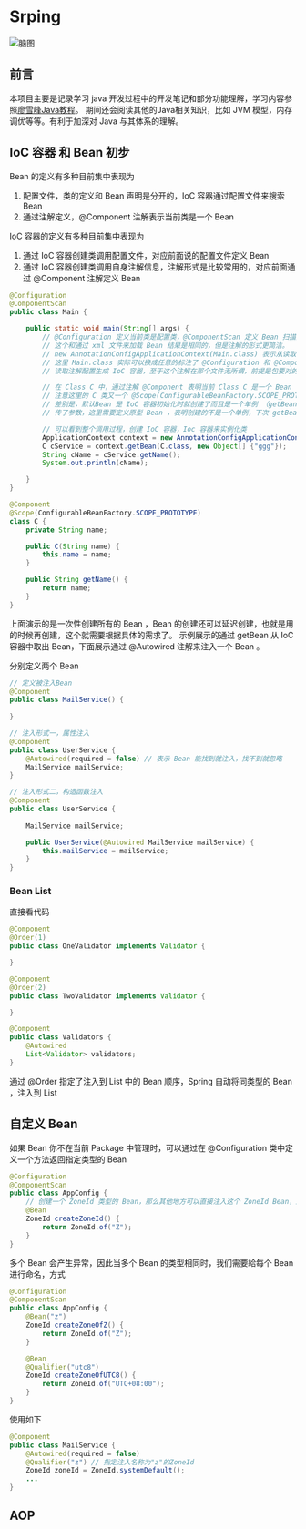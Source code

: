 # Srping 

![脑图](spring.png)


## 前言

本项目主要是记录学习 java 开发过程中的开发笔记和部分功能理解，学习内容参照[廖雪峰Java教程](https://www.liaoxuefeng.com/wiki/1252599548343744)。
期间还会阅读其他的Java相关知识，比如 JVM 模型，内存调优等等。有利于加深对 Java 与其体系的理解。

## IoC 容器 和 Bean 初步

Bean 的定义有多种目前集中表现为
1. 配置文件，类的定义和 Bean 声明是分开的，IoC 容器通过配置文件来搜索 Bean
2. 通过注解定义，@Component 注解表示当前类是一个 Bean

IoC 容器的定义有多种目前集中表现为
1. 通过 IoC 容器创建类调用配置文件，对应前面说的配置文件定义 Bean
2. 通过 IoC 容器创建类调用自身注解信息，注解形式是比较常用的，对应前面通过 @Component 注解定义 Bean


```java
@Configuration
@ComponentScan
public class Main {

    public static void main(String[] args) {
        // @Configuration 定义当前类是配置类，@ComponentScan 定义 Bean 扫描是扫描当前配置类所在的 Package，
        // 这个和通过 xml 文件来加载 Bean 结果是相同的，但是注解的形式更简洁。
        // new AnnotationConfigApplicationContext(Main.class) 表示从读取当前类的配置信息，也就是注解的启动类
        // 这里 Main.class 实际可以换成任意的标注了 @Configuration 和 @ComponentScan 的类 （测试的结果），目的就是
        // 读取注解配置生成 IoC 容器，至于这个注解在那个文件无所谓，前提是包要对的上

        // 在 Class C 中，通过注解 @Component 表明当前 Class C 是一个 Bean ，也就可以通过容器方法 getBean 来实例化这个 C 类
        // 注意这里的 C 类又一个 @Scope(ConfigurableBeanFactory.SCOPE_PROTOTYPE) ，表明这个一个原型 Bean ,和默认 Bean 的
        // 差别是，默认Bean 是 IoC 容器初始化时就创建了而且是一个单例 （getBean 总是获取的是同一个实例），因为这里我在 C 类的构造函数里面
        // 传了参数，这里需要定义原型 Bean ，表明创建的不是一个单例，下次 getBean 传参时，创建的是一个新的实例

        // 可以看到整个调用过程，创建 IoC 容器，Ioc 容器来实例化类
        ApplicationContext context = new AnnotationConfigApplicationContext(AppConfig.class);
        C cService = context.getBean(C.class, new Object[] {"ggg"});
        String cName = cService.getName();
        System.out.println(cName);

    }
}

@Component
@Scope(ConfigurableBeanFactory.SCOPE_PROTOTYPE)
class C {
    private String name;

    public C(String name) {
        this.name = name;
    }

    public String getName() {
        return name;
    }
}
```

上面演示的是一次性创建所有的 Bean ，Bean 的创建还可以延迟创建，也就是用的时候再创建，这个就需要根据具体的需求了。
示例展示的通过 getBean 从 IoC 容器中取出 Bean，下面展示通过 @Autowired 注解来注入一个 Bean 。

分别定义两个 Bean

```java
// 定义被注入Bean
@Component
public class MailService() {
    
}

// 注入形式一，属性注入
@Component
public class UserService {
    @Autowired(required = false) // 表示 Bean 能找到就注入，找不到就忽略
    MailService mailService;
}

// 注入形式二，构造函数注入
@Component
public class UserService {
    
    MailService mailService;

    public UserService(@Autowired MailService mailService) {
        this.mailService = mailService;
    }
}

```

### Bean List

直接看代码

```java
@Component
@Order(1)
public class OneValidator implements Validator {

}

@Component
@Order(2)
public class TwoValidator implements Validator {

}

@Component
public class Validators {
    @Autowired
    List<Validator> validators;
}
```

通过 @Order 指定了注入到 List 中的 Bean 顺序，Spring 自动将同类型的 Bean ，注入到 List

## 自定义 Bean

如果 Bean 你不在当前 Package 中管理时，可以通过在 @Configuration 类中定义一个方法返回指定类型的 Bean

```java
@Configuration
@ComponentScan
public class AppConfig {
    // 创建一个 ZoneId 类型的 Bean，那么其他地方可以直接注入这个 ZoneId Bean，这里是方法返回了具体的对象或者值
    @Bean
    ZoneId createZoneId() {
        return ZoneId.of("Z");
    }
}
```

多个 Bean 会产生异常，因此当多个 Bean 的类型相同时，我们需要給每个 Bean 进行命名，方式
```java
@Configuration
@ComponentScan
public class AppConfig {
    @Bean("z")
    ZoneId createZoneOfZ() {
        return ZoneId.of("Z");
    }

    @Bean
    @Qualifier("utc8")
    ZoneId createZoneOfUTC8() {
        return ZoneId.of("UTC+08:00");
    }
}

```
使用如下

```java
@Component
public class MailService {
	@Autowired(required = false)
	@Qualifier("z") // 指定注入名称为"z"的ZoneId
	ZoneId zoneId = ZoneId.systemDefault();
    ...
}
```

## AOP




